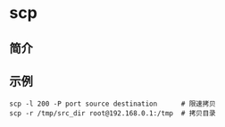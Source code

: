 
# scp

## 简介



## 示例

```
scp -l 200 -P port source destination      # 限速拷贝
scp -r /tmp/src_dir root@192.168.0.1:/tmp  # 拷贝目录
```
